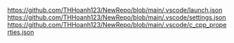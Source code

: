 
https://github.com/THHoanh123/NewRepo/blob/main/.vscode/launch.json
https://github.com/THHoanh123/NewRepo/blob/main/.vscode/settings.json
https://github.com/THHoanh123/NewRepo/blob/main/.vscode/c_cpp_properties.json
